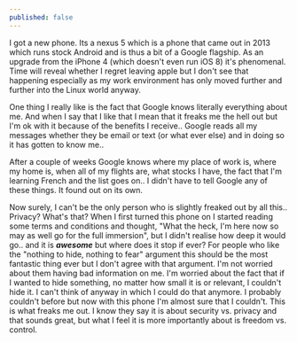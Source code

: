 ```yaml
---
published: false
---
```



I got a new phone. Its a nexus 5 which is a phone that came out in 2013 which runs stock Android and is thus a bit of a Google flagship. As an upgrade from the iPhone 4 (which doesn't even run iOS 8) it's phenomenal. Time will reveal whether I regret leaving apple but I don't see that happening especially as my work environment has only moved further and further into the Linux world anyway.

One thing I really like is the fact that Google knows literally everything about me. And when I say that I like that I mean that it freaks me the hell out but I'm ok with it because of the benefits I receive.. Google reads all my messages whether they be email or text (or what ever else) and in doing so it has gotten to know me..

After a couple of weeks Google knows where my place of work is, where my home is, when all of my flights are, what stocks I have, the fact that I'm learning French and the list goes on.. I didn't have to tell Google any of these things. It found out on its own.

Now surely, I can't be the only person who is slightly freaked out by all this.. Privacy? What's that? When I first turned this phone on I started reading some terms and conditions and thought, "What the heck, I'm here now so may as well go for the full immersion", but I didn't realise how deep it would go.. and it is _**awesome**_ but where does it stop if ever? For people who like the "nothing to hide, nothing to fear" argument this should be the most fantastic thing ever but I don't agree with that argument. I'm not worried about them having bad information on me. I'm worried about the fact that if I wanted to hide something, no matter how small it is or relevant, I couldn't hide it. I can't think of anyway in which I could do that anymore. I probably couldn't before but now with this phone I'm almost sure that I couldn't. This is what freaks me out. I know they say it is about security vs. privacy and that sounds great, but what I feel it is more importantly about is freedom vs. control. 
